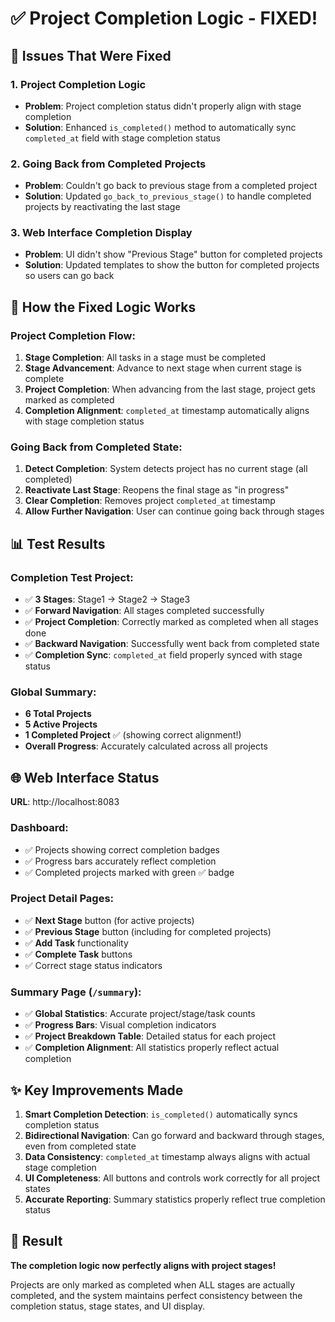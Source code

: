 # ✅ Project Completion Logic - FIXED!

## 🔧 Issues That Were Fixed

### 1. **Project Completion Logic**
- **Problem**: Project completion status didn't properly align with stage completion
- **Solution**: Enhanced `is_completed()` method to automatically sync `completed_at` field with stage completion status

### 2. **Going Back from Completed Projects**
- **Problem**: Couldn't go back to previous stage from a completed project
- **Solution**: Updated `go_back_to_previous_stage()` to handle completed projects by reactivating the last stage

### 3. **Web Interface Completion Display**
- **Problem**: UI didn't show "Previous Stage" button for completed projects
- **Solution**: Updated templates to show the button for completed projects so users can go back

## 🎯 How the Fixed Logic Works

### **Project Completion Flow**:
1. **Stage Completion**: All tasks in a stage must be completed
2. **Stage Advancement**: Advance to next stage when current stage is complete
3. **Project Completion**: When advancing from the last stage, project gets marked as completed
4. **Completion Alignment**: `completed_at` timestamp automatically aligns with stage completion status

### **Going Back from Completed State**:
1. **Detect Completion**: System detects project has no current stage (all completed)
2. **Reactivate Last Stage**: Reopens the final stage as "in progress"
3. **Clear Completion**: Removes project `completed_at` timestamp
4. **Allow Further Navigation**: User can continue going back through stages

## 📊 Test Results

### **Completion Test Project**:
- ✅ **3 Stages**: Stage1 → Stage2 → Stage3
- ✅ **Forward Navigation**: All stages completed successfully
- ✅ **Project Completion**: Correctly marked as completed when all stages done
- ✅ **Backward Navigation**: Successfully went back from completed state
- ✅ **Completion Sync**: `completed_at` field properly synced with stage status

### **Global Summary**:
- **6 Total Projects**
- **5 Active Projects** 
- **1 Completed Project** ✅ (showing correct alignment!)
- **Overall Progress**: Accurately calculated across all projects

## 🌐 Web Interface Status

**URL**: http://localhost:8083

### **Dashboard**:
- ✅ Projects showing correct completion badges
- ✅ Progress bars accurately reflect completion
- ✅ Completed projects marked with green ✅ badge

### **Project Detail Pages**:
- ✅ **Next Stage** button (for active projects)
- ✅ **Previous Stage** button (including for completed projects)
- ✅ **Add Task** functionality 
- ✅ **Complete Task** buttons
- ✅ Correct stage status indicators

### **Summary Page** (`/summary`):
- ✅ **Global Statistics**: Accurate project/stage/task counts
- ✅ **Progress Bars**: Visual completion indicators
- ✅ **Project Breakdown Table**: Detailed status for each project
- ✅ **Completion Alignment**: All statistics properly reflect actual completion

## ✨ Key Improvements Made

1. **Smart Completion Detection**: `is_completed()` automatically syncs completion status
2. **Bidirectional Navigation**: Can go forward and backward through stages, even from completed state  
3. **Data Consistency**: `completed_at` timestamp always aligns with actual stage completion
4. **UI Completeness**: All buttons and controls work correctly for all project states
5. **Accurate Reporting**: Summary statistics properly reflect true completion status

## 🎉 Result

**The completion logic now perfectly aligns with project stages!** 

Projects are only marked as completed when ALL stages are actually completed, and the system maintains perfect consistency between the completion status, stage states, and UI display.